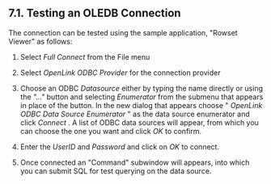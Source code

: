 <div id="lite_oledbtest" class="section">

<div class="titlepage">

<div>

<div>

## 7.1. Testing an OLEDB Connection

</div>

</div>

</div>

The connection can be tested using the sample application, "Rowset
Viewer" as follows:

<div class="orderedlist">

1.  Select <span class="emphasis">*Full Connect*</span> from the File
    menu

2.  Select <span class="emphasis">*OpenLink ODBC Provider*</span> for
    the connection provider

3.  Choose an ODBC <span class="emphasis">*Datasource*</span> either by
    typing the name directly or using the
    <span class="emphasis">*"..."*</span> button and selecting
    <span class="emphasis">*Enumerator*</span> from the submenu that
    appears in place of the button. In the new dialog that appears
    choose " <span class="emphasis">*OpenLink ODBC Data Source
    Enumerator*</span> " as the data source enumerator and click
    <span class="emphasis">*Connect*</span> . A list of ODBC data
    sources will appear, from which you can choose the one you want and
    click <span class="emphasis">*OK*</span> to confirm.

4.  Enter the <span class="emphasis">*UserID*</span> and
    <span class="emphasis">*Password*</span> and click on
    <span class="emphasis">*OK*</span> to connect.

5.  Once connected an "Command" subwindow will appears, into which you
    can submit SQL for test querying on the data source.

</div>

</div>

